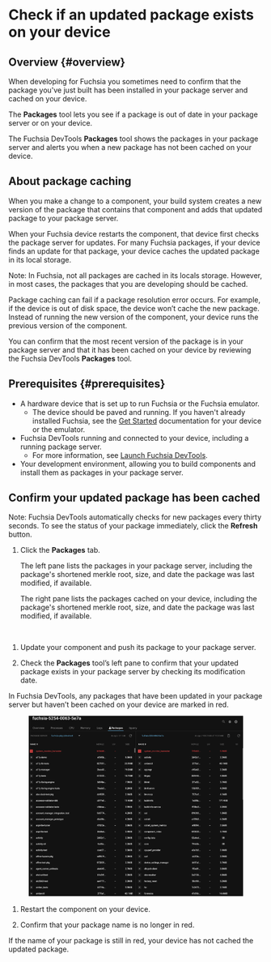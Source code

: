 # Check if an updated package exists on your device

## Overview {#overview}

When developing for Fuchsia you sometimes need to confirm that the package
you've just built has been installed in your package server and cached on your
device.

The **Packages** tool lets you see if a package is out of date in your package
server or on your device.

The Fuchsia DevTools **Packages** tool shows the packages in your package server
and alerts you when a new package has not been cached on your device.

## About package caching

When you make a change to a component, your build system creates a new version
of the package that contains that component and adds that updated package to
your package server.

When your Fuchsia device restarts the component, that
device first checks the package server for updates. For many Fuchsia packages,
if your device finds an update for that package, your device caches the updated
package in its local storage.

Note: In Fuchsia, not all packages are cached in its locals storage. However,
in most cases, the packages that you are developing should be cached.

Package caching can fail if a package resolution error occurs. For example, if
the device is out of disk space, the device won’t cache the new package. Instead
of running the new version of the component, your device runs the
previous version of the component.

You can confirm that the most recent version of the package is in your
package server and that it has been cached on your device by reviewing the
Fuchsia DevTools **Packages** tool.

## Prerequisites {#prerequisites}

*   A hardware device that is set up to run Fuchsia or the Fuchsia emulator.
    *   The device should be paved and running. If you haven't already
    installed Fuchsia, see the [Get Started](/docs/get-started/README.md)
    documentation for your device or the emulator.
*   Fuchsia DevTools running and connected to your device, including a
    running package server.
    *   For more information, see [Launch Fuchsia DevTools](/docs/development/testing/tools/devtools/launch-devtools.md).
*   Your development environment, allowing you to build components and install
    them as packages in your package server.

## Confirm your updated package has been cached

  Note: Fuchsia DevTools automatically checks for new packages every thirty
  seconds. To see the status of your package immediately, click the
  **Refresh** button.

1. Click the **Packages** tab.

    The left pane lists the packages in your package server, including the
    package's shortened merkle root, size, and date the package was last
    modified, if available.

    The right pane lists the packages cached on your device, including the
    package's shortened merkle root, size, and date the package was last
    modified, if available.

  <figure><a href="images/packages_tab_01.png">
    <img src="/images/packages_tab_01.png"
         style="width:800px"
         alt=""></a>
  </figure>

1. Update your component and push its package to your package server.

1. Check the **Packages** tool’s left pane to confirm that your updated
package exists in your package server by checking its modification date.

  In Fuchsia DevTools, any packages that have been updated in your
  package server but haven’t been cached on your device are marked in red.

  <figure><a href="images/packages_tab_02.gif">
    <img src="images/packages_tab_02.gif"
         style="width:800px"
         alt=""></a>
  </figure>

1. Restart the component on your device.

1. Confirm that your package name is no longer in red.

  If the name of your package is still in red, your device has not cached the
  updated package.

